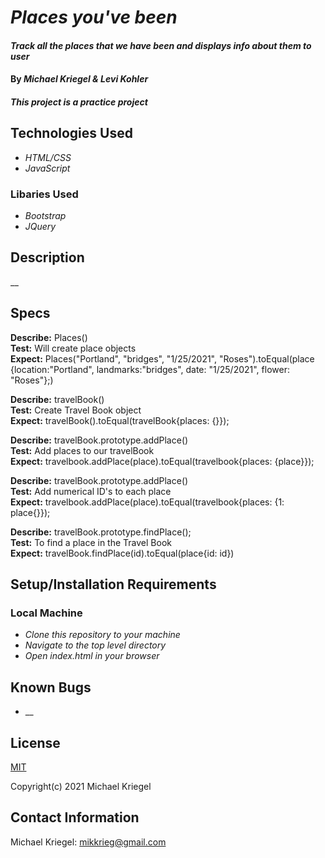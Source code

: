 # _Places you've been_

#### _Track all the places that we have been and displays info about them to user_

#### By _**Michael Kriegel & Levi Kohler**_

##### This project is a practice project

## Technologies Used

* _HTML/CSS_
* _JavaScript_

### Libaries Used

* _Bootstrap_
* _JQuery_

## Description

__


## Specs

**Describe:** Places()
<br/>
**Test:** Will create place objects
<br/>
**Expect:** Places("Portland", "bridges", "1/25/2021", "Roses").toEqual(place {location:"Portland", landmarks:"bridges", date: "1/25/2021", flower: "Roses"};)
<br/>

**Describe:** travelBook()
<br/>
**Test:** Create Travel Book object
</br>
**Expect:** travelBook().toEqual(travelBook{places: {}});

**Describe:** travelBook.prototype.addPlace()
<br/>
**Test:** Add places to our travelBook
</br>
**Expect:** travelbook.addPlace(place).toEqual(travelbook{places: {place}});

**Describe:** travelBook.prototype.addPlace()
<br/>
**Test:** Add numerical ID's to each place
</br>
**Expect:** travelbook.addPlace(place).toEqual(travelbook{places: {1: place{}});

**Describe:** travelBook.prototype.findPlace();
<br/>
**Test:** To find a place in the Travel Book
<br/>
**Expect:** travelBook.findPlace(id).toEqual(place{id: id})

## Setup/Installation Requirements

### Local Machine
* _Clone this repository to your machine_
* _Navigate to the top level directory_
* _Open index.html in your browser_

## Known Bugs

* __

## License

[MIT](https://opensource.org/licenses/MIT)

Copyright(c) 2021 Michael Kriegel

## Contact Information

Michael Kriegel: mikkrieg@gmail.com
